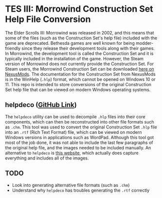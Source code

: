 # TES III: Morrowind Construction Set Help File Conversion
The Elder Scrolls III: Morrowind was released in 2002, and this means that some of the files (such as the Construction Set's help file) included with the game are deprecated. Bethesda games are well known for being modder-friendly since they release their development tools along with their games. In Morrowind, the development tool is called the Construction Set and it is typically included in the installation of the game. However, the Steam version of Morrowind does not currently provide the Construction Set. For Steam users, the Morrowind Construction Set can be downloaded [here on NexusMods](https://www.nexusmods.com/morrowind/mods/42196). The documentation for the Construction Set from NexusMods is in the WinHelp (`.hlp`) format, which cannot be opened on Windows 10 or 11. This repo is intended to store conversions of the original Construction Set help file that can be viewed on modern Windows operating systems.

## helpdeco ([GitHub Link](https://github.com/pmachapman/helpdeco))
The `helpdeco` utility can be used to decompile `.hlp` files into their core components, which can then be reconstructed into other file formats such as `.chm`. This tool was used to convert the original Construction Set `.hlp` file into an `.rtf` (Rich Text Format) file, which can be viewed on modern Windows versions in applications such as WordPad. Although this tool got most of the job done, it was not able to include the last few paragraphs of the original help file, and the images needed to be included manually. An alternative to `helpdeco` is [this website](https://ehubsoft.herokuapp.com/chmviewer/), which actually does capture everything and includes all of the images.

## TODO
* Look into generating alternative file formats (such as `.chm`)
* Understand why `helpdeco` has troubles generating the `.rtf` correctly

